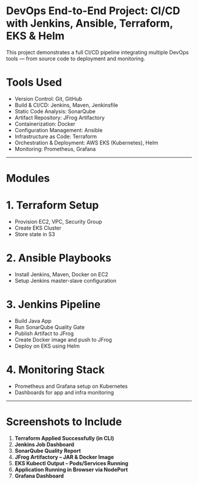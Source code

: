 #  DevOps End-to-End Project: CI/CD with Jenkins, Ansible, Terraform, EKS & Helm

This project demonstrates a full CI/CD pipeline integrating multiple DevOps tools — from source code to deployment and monitoring.

# Tools Used
- Version Control: Git, GitHub
- Build & CI/CD: Jenkins, Maven, Jenkinsfile
- Static Code Analysis: SonarQube
- Artifact Repository: JFrog Artifactory
- Containerization: Docker
- Configuration Management: Ansible
- Infrastructure as Code: Terraform
- Orchestration & Deployment: AWS EKS (Kubernetes), Helm
- Monitoring: Prometheus, Grafana

---

# Modules

# 1. **Terraform Setup**
- Provision EC2, VPC, Security Group
- Create EKS Cluster
- Store state in S3

# 2. **Ansible Playbooks**
- Install Jenkins, Maven, Docker on EC2
- Setup Jenkins master-slave configuration

# 3. **Jenkins Pipeline**
- Build Java App
- Run SonarQube Quality Gate
- Publish Artifact to JFrog
- Create Docker image and push to JFrog
- Deploy on EKS using Helm

# 4. **Monitoring Stack**
- Prometheus and Grafana setup on Kubernetes
- Dashboards for app and infra monitoring

---

# Screenshots to Include

1. **Terraform Applied Successfully (in CLI)**
2. **Jenkins Job Dashboard**
3. **SonarQube Quality Report**
4. **JFrog Artifactory – JAR & Docker Image**
5. **EKS Kubectl Output – Pods/Services Running**
6. **Application Running in Browser via NodePort**
7. **Grafana Dashboard**


